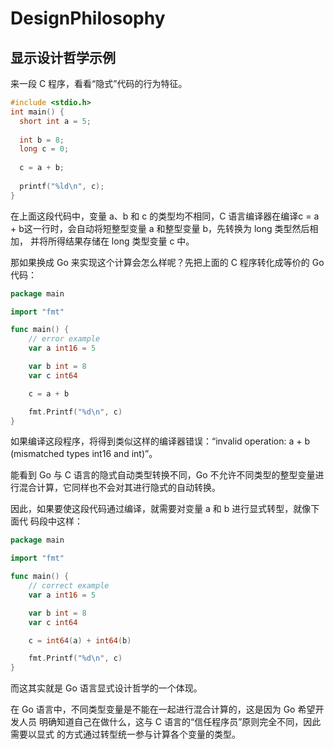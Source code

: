 # DesignPhilosophy

## 显示设计哲学示例

来一段 C 程序，看看“隐式”代码的行为特征。

```c
#include <stdio.h>
int main() {
  short int a = 5;
  
  int b = 8;
  long c = 0;
  
  c = a + b;
  
  printf("%ld\n", c);
}
```

在上面这段代码中，变量 a、b 和 c 的类型均不相同，C 语言编译器在编译c = a + b这一行时，会自动将短整型变量 a 和整型变量 b，先转换为 long 类型然后相加， 并将所得结果存储在 long 类型变量 c 中。

那如果换成 Go 来实现这个计算会怎么样呢？先把上面的 C 程序转化成等价的 Go 代码：

```go
package main

import "fmt"

func main() {
	// error example
	var a int16 = 5

	var b int = 8
	var c int64

	c = a + b

	fmt.Printf("%d\n", c)
}

```

如果编译这段程序，将得到类似这样的编译器错误：“invalid operation: a + b (mismatched types int16 and int)”。

能看到 Go 与 C 语言的隐式自动类型转换不同，Go 不允许不同类型的整型变量进行混合计算，它同样也不会对其进行隐式的自动转换。 

因此，如果要使这段代码通过编译，就需要对变量 a 和 b 进行显式转型，就像下面代 码段中这样：

```go
package main

import "fmt"

func main() {
	// correct example
	var a int16 = 5

	var b int = 8
	var c int64

	c = int64(a) + int64(b)

	fmt.Printf("%d\n", c)
}
```

而这其实就是 Go 语言显式设计哲学的一个体现。 

在 Go 语言中，不同类型变量是不能在一起进行混合计算的，这是因为 Go 希望开发人员 明确知道自己在做什么，这与 C 语言的“信任程序员”原则完全不同，因此需要以显式 的方式通过转型统一参与计算各个变量的类型。 











